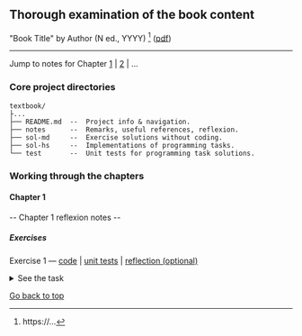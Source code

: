 ## Thorough examination of the book content

"Book Title" by Author (N ed., YYYY) [^book-website] ([pdf](link))

---

Jump to notes for Chapter [1](#ch1) | [2](#ch2) | ...


### Core project directories

```
textbook/
├...
├── README.md  --  Project info & navigation.
├── notes      --  Remarks, useful references, reflexion.
├── sol-md     --  Exercise solutions without coding.
├── sol-hs     --  Implementations of programming tasks.
└── test       --  Unit tests for programming task solutions.
```

### Working through the chapters

<a name="ch1"></a>
#### Chapter 1

-- Chapter 1 reflexion notes --

##### Exercises

Exercise 1 &mdash; [code](link) | [unit tests](link) | [reflection (optional)](link)

<details>
<summary>See the task</summary>

-- Exercise text --

</details>

[Go back to top](#top)

[^book-website]: https://...
